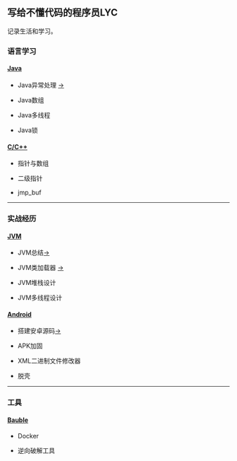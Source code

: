 ## 写给不懂代码的程序员LYC

记录生活和学习。

### 语言学习

#### [Java](./JAVA/index.md)

* Java异常处理 [->](./JAVA/Exception.md)

* Java数组

* Java多线程

* Java锁

#### [C/C++](./C/index.md)

* 指针与数组

* 二级指针

* jmp_buf


--------------------------

### 实战经历

#### [JVM](./JVM/index.md)

* JVM总结[->](./JVM/index.md)

* JVM类加载器 [->](./JVM/classloader.md)

* JVM堆栈设计

* JVM多线程设计

#### [Android](./Android/index.md)

* 搭建安卓源码[->](Androidsrc.md)

* APK加固

* XML二进制文件修改器

* 脱壳


--------------------------

### 工具

#### [Bauble](./Bauble/index.md)

* Docker

* 逆向破解工具
